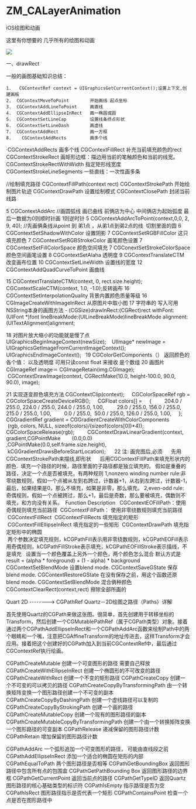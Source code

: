 # ZM_CALayerAnimation
iOS绘图和动画

这里有你想要的 几乎所有的绘图和动画

![](https://github.com/lucking/ZM_CALayerAnimation/raw/master/img1.png)


一、drawRect

一般的画图基础知识总结：

    1.	 CGContextRef context = UIGraphicsGetCurrentContext();设置上下文,创建画板  
    2.	CGContextMoveToPoint 		开始画线 起点坐标   
    3.	CGContextAddLineToPoint 	画直线   
    4.	CGContextAddEllipseInRect 	画一椭圆或圆  
    5.	CGContextSetLineCap 		设置线条终点形状  
    6.	CGContextSetLineDash 		画虚线  
    7.	CGContextAddRect            画一方框  
    8.	  CGContextAddRects 		画多个线  

·CGContextAddRects 		画多个线
CGContextFillRect 			补充当前填充颜色的rect
CGContextStrokeRect 		画矩形边框：描边用当前的笔触颜色和当前的线宽。
CGContextStrokeRectWithWidth 	指定矩形线宽度
CGContextStrokeLineSegments 	一些直线：一次性画多条

//绘制填充路径
CGContextFillPath(context rect)
CGContextStrokePath 		开始绘制图片轨迹
CGContextDrawPath 		           设置绘制模式
CGContextClosePath 		封闭当前线路

5 CGContextAddArc 		//画圆弧线	画已曲线 前俩店为中心 中间俩店为起始弧度 最后一数据为0则顺时针画 1则逆时针
5 CGContextAddArcToPoint(context,0,0, 2, 9, 40);	//先画俩条线从point 到 弟1点 ，从弟1点到弟2点的线  切割里面的圆
6 CGContextSetShadowWithColor 	设置阴影
7 CGContextSetRGBFillColor    	这只填充颜色
7 CGContextSetRGBStrokeColor  	画笔颜色设置
7 CGContextSetFillColorSpace	 颜色空间填充
7 CGConextSetStrokeColorSpace 	颜色空间画笔设置
8 CGContextSetAlaha 		透明度
9 CGContextTranslateCTM 		改变画布位置
10 CGContextSetLineWidth 		设置线的宽度
12 CGContextAddQuadCurveToPoint 画曲线


15 CGContextTranslateCTM(context, 0, rect.size.height); CGContextScaleCTM(context, 1.0, -1.0);反转画布
16 CGContextSetInterpolationQuality 	背景内置颜色质量等级
16 CGImageCreateWithImageInRect 	从原图片中取小图
17 字符串的 写入可用   NSString本身的画图方法 - (CGSize)drawInRect:(CGRect)rect withFont:(UIFont *)font lineBreakMode:(UILineBreakMode)lineBreakMode alignment:(UITextAlignment)alignment;  

18 对图片放大缩小的功能就是慢了点 
   UIGraphicsBeginImageContext(newSize);
   UIImage* newImage = UIGraphicsGetImageFromCurrentImageContext();
   UIGraphicsEndImageContext();
 
19 CGColorGetComponents（） 返回颜色的各个值： 以及透明度 可用只读const float 来接收 是个数组
20 画图片 CGImageRef image＝ CGImageRetain(img.CGImage);
       CGContextDrawImage(context, CGRectMake(10.0, height-100.0, 90.0, 90.0), image);

21 实现逐变颜色填充方法 CGContextClip(context);
    CGColorSpaceRef rgb = CGColorSpaceCreateDeviceRGB();
    CGFloat colors[] =
    {
        204.0 / 255.0, 224.0 / 255.0, 244.0 / 255.0, 1.00,
        29.0 / 255.0, 156.0 / 255.0, 215.0 / 255.0, 1.00,
        0.0 / 255.0,  50.0 / 255.0, 126.0 / 255.0, 1.00,
    };
    CGGradientRef gradient = CGGradientCreateWithColorComponents       
   (rgb, colors, NULL, sizeof(colors)/(sizeof(colors[0])*4));
    CGColorSpaceRelease(rgb);    
    CGContextDrawLinearGradient(context, gradient,CGPointMake    
   (0.0,0.0) ,CGPointMake(0.0,self.frame.size.height),                    
     kCGGradientDrawsBeforeStartLocation);
    
22 注: 画完图后,必须 
    先用CGContextStrokePath来描线,即形状 
    后用CGContextFillPath来填充形状内的颜色. 
填充一个路径的时候，路径里面的子路径都是独立填充的。
假如是重叠的路径，决定一个点是否被填充，有两种规则
1,nonzero winding number rule:非零绕数规则，假如一个点被从左到右跨过，计数器+1，从右到左跨过，计数器-1，最后，如果结果是0，那么不填充，如果是非零，那么填充。
2,even-odd rule: 奇偶规则，假如一个点被跨过，那么+1，最后是奇数，那么要被填充，偶数则不填充，和方向没有关系。
 Function
Description 
 CGContextEOFillPath：使用奇偶规则填充当前路径
 CGContextFillPath：	     使用非零绕数规则填充当前路径
 CGContextFillRect
 CGContextFillRects		填充指定的矩形
 CGContextFillEllipseInRect	填充指定的一些矩形
 CGContextDrawPath		填充指定矩形中的椭圆		
 两个参数决定填充规则，kCGPathFill表示用非零绕数规则，kCGPathEOFill表示用奇偶规则，kCGPathFillStroke表示填充，kCGPathEOFillStroke表示描线，不是填充
 
设置当一个颜色覆盖上另外一个颜色，两个颜色怎么混合
默认方式是
result = (alpha * foreground) + (1 - alpha) * background
CGContextSetBlendMode 	设置blend mode.
CGContextSaveGState 	保存blend mode.
CGContextRestoreGState	在没有保存之前，用这个函数还原blend mode.
CGContextSetBlendMode 	混合俩种颜色
CGContextClearRect(context,rect) 擦除全部所画的   




Quart 2D  -------->  CGPathRef 
Quartz－2D绘图之路径（Paths）详解

首先使用Quartz的CGPath来做这张图。很简单，首先创建用于转移坐标的Transform，然后创建一个CGMutablePathRef（属于CGPath类型）对象。接着通过两个CGPathAddEllipseInRect和一个CGPathAddArc函数来绘制Path中的两个眼睛和一个嘴，注意把CGAffineTransform的地址传进去，这样Transform才会应用。接着把这个创建好的CGPath加入到当前CGContextRef中，最后通过CGContextRef执行绘画。

CGPathCreateMutable 		创建一个可变图形的路径 需要自己释放
CGPathCreateWithEllipseInRect 	创建一个椭圆形的不可改变的路径
CGPathCreateWithRect 		创建一个不变的矩形路径
CGPathCreateCopy 			创建一个不可变的可以拷贝的路径
CGPathCreateCopyByTransformingPath 	由一个转换矩阵变换一个图形路径创建一个不可变的副本
CGPathCreateCopyByDashingPath 		创建一个虚线路径可以复制的
CGPathCreateCopyByStrokingPath 		创建一个画的路径
CGPathCreateMutableCopy 			创建一个现有的图形路径的副本
CGPathCreateMutableCopyByTransformingPath 创建一个由一个转换矩阵变换一个图形路径的可变副本
CGPathRelease 	递减保留的图形路径计数
CGPathRetain 	增加保留的图形路径计数

CGPathAddArc 		一个弧形追加一个可变图形的路径， 可能由直线段之前
CGPathAddEllipseInRect 	添加一个适合的椭圆在矩形的内部
CGPathEqualToPath 		两个图形路径是否相等
CGPathGetBoundingBox 	返回图形路径中包含所有点的包围盒
CGPathGetPathBounding	Box 返回图形路径的边界框
CGPathGetCurrentPoint 	返回当前点的路径
CGPathGetTypeID 		返回Quartz图形路径的核心基础类型的标识符
CGPathIsEmpty 		指示路径是否为空
CGPathIsRect 		图形路径指示是否代表一个矩形
CGPathContainsPoint 	检查一个点是否在图形路径中
